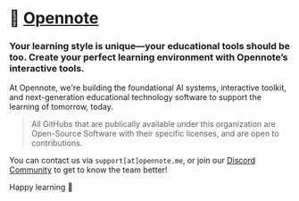 # 📝 [Opennote](https://www.opennote.com/)

### Your learning style is unique—your educational tools should be too. Create your perfect learning environment with Opennote’s interactive tools. 

At Opennote, we're building the foundational AI systems, interactive toolkit, and next-generation educational technology software to support the learning of tomorrow, today. 

> All GitHubs that are publically available under this organization are Open-Source Software with their specific licenses, and are open to contributions. 

You can contact us via `support[at]opennote.me`, or join our [Discord Community](https://opennote.com/discord) to get to know the team better! 

Happy learning 🚀
